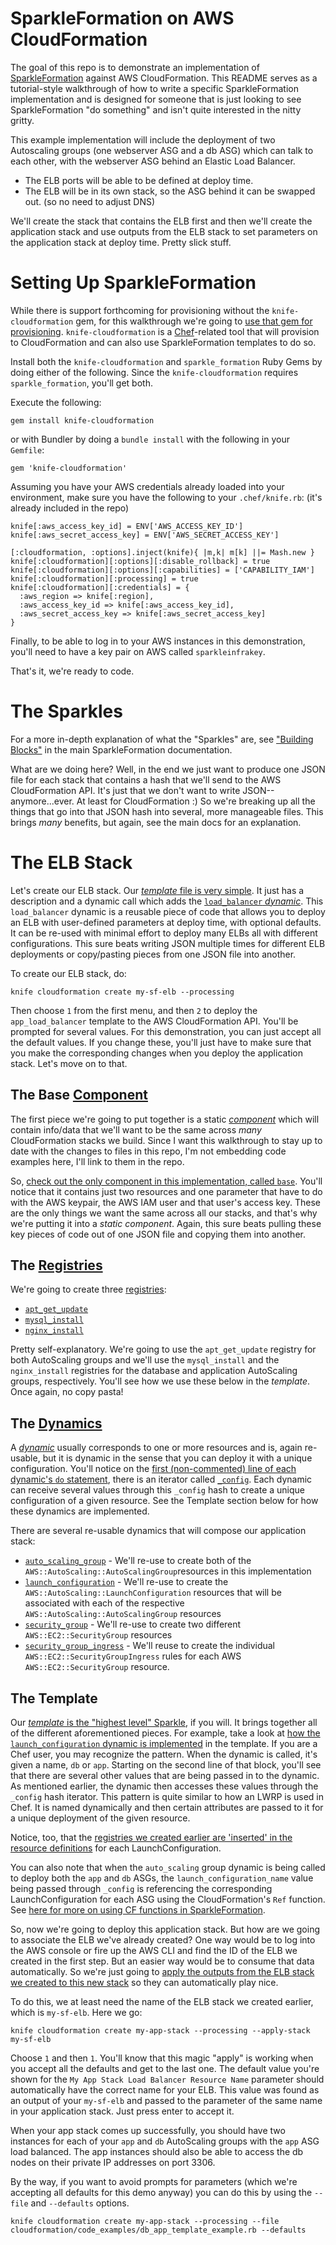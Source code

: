 SparkleFormation on AWS CloudFormation
====================
The goal of this repo is to demonstrate an implementation of [SparkleFormation](https://github.com/sparkleformation/sparkle_formation) against AWS CloudFormation. This README serves as a tutorial-style walkthrough of how to write a specific SparkleFormation implementation and is designed for someone that is just looking to see SparkleFormation "do something" and isn't quite interested in the nitty gritty.

This example implementation will include the deployment of two Autoscaling groups (one webserver ASG and a db ASG) which can talk to each other, with the webserver ASG behind an Elastic Load Balancer.

* The ELB ports will be able to be defined at deploy time.
* The ELB will be in its own stack, so the ASG behind it can be swapped out. (so no need to adjust DNS)

We'll create the stack that contains the ELB first and then we'll create the application stack and use outputs from the ELB stack to set parameters on the application stack at deploy time. Pretty slick stuff.

# Setting Up SparkleFormation

While there is support forthcoming for provisioning without the `knife-cloudformation` gem, for this walkthrough we're going to [use that gem for provisioning](https://github.com/sparkleformation/sparkle_formation/blob/develop/docs/provisioning.md#knife-cloudformation-setuphttps://github.com/sparkleformation/sparkle_formation/blob/develop/docs/provisioning.md#knife-cloudformation-setup). `knife-cloudformation` is a [Chef](http://chef.io)-related tool that will provision to CloudFormation and can also use SparkleFormation templates to do so.

Install both the `knife-cloudformation` and `sparkle_formation` Ruby Gems by doing either of the following. Since the `knife-cloudformation` requires `sparkle_formation`, you'll get both.

Execute the following:

```
gem install knife-cloudformation
```

or with Bundler by doing a `bundle install` with the following in your `Gemfile`:

```
gem 'knife-cloudformation'
```

Assuming you have your AWS credentials already loaded into your environment, make sure you have the following to your `.chef/knife.rb`: (it's already included in the repo)

```
knife[:aws_access_key_id] = ENV['AWS_ACCESS_KEY_ID']
knife[:aws_secret_access_key] = ENV['AWS_SECRET_ACCESS_KEY']

[:cloudformation, :options].inject(knife){ |m,k| m[k] ||= Mash.new }
knife[:cloudformation][:options][:disable_rollback] = true
knife[:cloudformation][:options][:capabilities] = ['CAPABILITY_IAM']
knife[:cloudformation][:processing] = true
knife[:cloudformation][:credentials] = {
  :aws_region => knife[:region],
  :aws_access_key_id => knife[:aws_access_key_id],
  :aws_secret_access_key => knife[:aws_secret_access_key]
}
```

Finally, to be able to log in to your AWS instances in this demonstration, you'll need to have a key pair on AWS called `sparkleinfrakey`.

That's it, we're ready to code.

# The Sparkles
For a more in-depth explanation of what the "Sparkles" are, see ["Building Blocks"](https://github.com/sparkleformation/sparkle_formation/blob/develop/docs/building-blocks.md) in the main SparkleFormation documentation.

What are we doing here? Well, in the end we just want to produce one JSON file for each stack that contains a hash that we'll send to the AWS CloudFormation API. It's just that we don't want to write JSON--anymore...ever. At least for CloudFormation :) So we're breaking up all the things that go into that JSON hash into several, more manageable files. This brings *many* benefits, but again, see the main docs for an explanation.

# The ELB Stack

Let's create our ELB stack. Our [*template* file is very simple](cloudformation/code_examples/app_load_balancer.rb). It just has a description and a dynamic call which adds the [`load_balancer` *dynamic*](cloudformation/dynamics/load_balancer.rb). This `load_balancer` dynamic is a reusable piece of code that allows you to deploy an ELB with user-defined parameters at deploy time, with optional defaults. It can be re-used with minimal effort to deploy many ELBs all with different configurations. This sure beats writing JSON multiple times for different ELB deployments or copy/pasting pieces from one JSON file into another.

To create our ELB stack, do:

```
knife cloudformation create my-sf-elb --processing
```

Then choose `1` from the first menu, and then `2` to deploy the `app_load_balancer` template to the AWS CloudFormation API. You'll be prompted for several values. For this demonstration, you can just accept all the default values. If you change these, you'll just have to make sure that you make the corresponding changes when you deploy the application stack. Let's move on to that.

## The Base [Component](https://github.com/sparkleformation/sparkle_formation/blob/master/docs/building-blocks.md#components)
The first piece we're going to put together is a static [*component*](https://github.com/sparkleformation/sparkle_formation/blob/master/docs/building-blocks.md#components) which will contain info/data that we'll want to be the same across _many_ CloudFormation stacks we build. Since I want this walkthrough to stay up to date with the changes to files in this repo, I'm not embedding code examples here, I'll link to them in the repo.

So, [check out the only component in this implementation, called `base`](cloudformation/components/base.rb). You'll notice that it contains just two resources and one parameter that have to do with the AWS keypair, the AWS IAM user and that user's access key. These are the only things we want the same across all our stacks, and that's why we're putting it into a _static *component*_. Again, this sure beats pulling these key pieces of code out of one JSON file and copying them into another.

## The [Registries](https://github.com/sparkleformation/sparkle_formation/blob/master/docs/building-blocks.md#registries)
We're going to create three [registries](https://github.com/sparkleformation/sparkle_formation/blob/master/docs/building-blocks.md#registries):

* [`apt_get_update`](cloudformation/registry/apt_get_update.rb)
* [`mysql_install`](cloudformation/registry/mysql_install.rb)
* [`nginx_install`](cloudformation/registry/nginx_install.rb)

Pretty self-explanatory. We're going to use the `apt_get_update` registry for both AutoScaling groups and we'll use the `mysql_install` and the `nginx_install` registries for the database and application AutoScaling groups, respectively. You'll see how we use these below in the *template*. Once again, no copy pasta!

## The [Dynamics](https://github.com/sparkleformation/sparkle_formation/blob/master/docs/building-blocks.md#dynamics)
A [*dynamic*](https://github.com/sparkleformation/sparkle_formation/blob/master/docs/building-blocks.md#dynamics) usually corresponds to one or more resources and is, again re-usable, but it is dynamic in the sense that you can deploy it with a unique configuration. You'll notice on the [first (non-commented) line of each dynamic's `do` statement](cloudformation/dynamics/auto_scaling_group.rb#L13), there is an iterator called [`_config`](https://github.com/sparkleformation/sparkle_formation/blob/develop/docs/building-blocks.md#dynamics). Each dynamic can receive several values through this `_config` hash to create a unique configuration of a given resource. See the Template section below for how these dynamics are implemented.

There are several re-usable dynamics that will compose our application stack:

* [`auto_scaling_group`](cloudformation/dynamics/auto_scaling_group.rb) - We'll re-use to create both of the `AWS::AutoScaling::AutoScalingGroup`resources in this implementation
* [`launch_configuration`](cloudformation/dynamics/launch_configuration.rb) - We'll re-use to create the `AWS::AutoScaling::LaunchConfiguration` resources that will be associated with each of the respective `AWS::AutoScaling::AutoScalingGroup` resources
* [`security_group`](cloudformation/dynamics/security_group.rb) - We'll re-use to create two different `AWS::EC2::SecurityGroup` resources
* [`security_group_ingress`](cloudformation/dynamics/security_group_ingress.rb) - We'll reuse to create the individual `AWS::EC2::SecurityGroupIngress` rules for each AWS `AWS::EC2::SecurityGroup` resource.

## The Template
Our [*template* is the "highest level" Sparkle](cloudformation/code_examples/db_app_template_example.rb), if you will. It brings together all of the different aforementioned pieces. For example, take a look at [how the `launch_configuration` dynamic is implemented](cloudformation/code_examples/db_app_template_example.rb#L39) in the template. If you are a Chef user, you may recognize the pattern. When the dynamic is called, it's given a name, `db` or `app`. Starting on the second line of that block, you'll see that there are several other values that are being passed in to the dynamic. As mentioned earlier, the dynamic then accesses these values through the `_config` hash iterator. This pattern is quite similar to how an LWRP is used in Chef. It is named dynamically and then certain attributes are passed to it for a unique deployment of the given resource.

Notice, too, that the [registries we created earlier are 'inserted' in the resource definitions](cloudformation/code_examples/db_app_template_example.rb#L47) for each LaunchConfiguration.

You can also note that when the `auto_scaling` group dynamic is being called to deploy both the `app` and `db` ASGs, the `launch_configuration_name` value being passed through `_config` is referencing the corresponding LaunchConfiguration for each ASG using the CloudFormation's `Ref` function. See [here for more on using CF functions in SparkleFormation](https://github.com/sparkleformation/sparkle_formation/blob/master/docs/functions.md#intrinsic-functions).

So, now we're going to deploy this application stack. But how are we going to associate the ELB we've already created? One way would be to log into the AWS console or fire up the AWS CLI and find the ID of the ELB we created in the first step. But an easier way would be to consume that data automatically. So we're just going to [apply the outputs from the ELB stack we created to this new stack](https://github.com/sparkleformation/sparkle_formation/blob/develop/docs/provisioning.md#applying-stacks) so they can automatically play nice.

To do this, we at least need the name of the ELB stack we created earlier, which is `my-sf-elb`. Here we go:

```
knife cloudformation create my-app-stack --processing --apply-stack my-sf-elb
```

Choose `1` and then `1`. You'll know that this magic "apply" is working when you accept all the defaults and get to the last one. The default value you're shown for the `My App Stack Load Balancer Resource Name` parameter should automatically have the correct name for your ELB. This value was found as an output of your `my-sf-elb` and passed to the parameter of the same name in your application stack. Just press enter to accept it. 

When your app stack comes up successfully, you should have two instances for each of your `app` and `db` AutoScaling groups with the `app` ASG load balanced. The app instances should also be able to access the db nodes on their private IP addresses on port 3306.

By the way, if you want to avoid prompts for parameters (which we're accepting all defaults for this demo anyway) you can do this by using the `--file` and `--defaults` options.

```
knife cloudformation create my-app-stack --processing --file cloudformation/code_examples/db_app_template_example.rb --defaults
```
